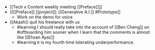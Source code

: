 - [[Tech x Content weekly meeting [[Preface]]]]
- [[[[Preface]] [[project]]: [[Generative A.I.]] #Prototype]]
    - Work on the demo for voice
- [[Akash]] quit his freelance with us
    - #learning I should really take into the account of [[Ben Cheng]] on #offboarding him sooner when I learn that the comments is almost like [[Ehsan Ayaz]]
    - #learning it is my fourth time tolerating underperformance.
